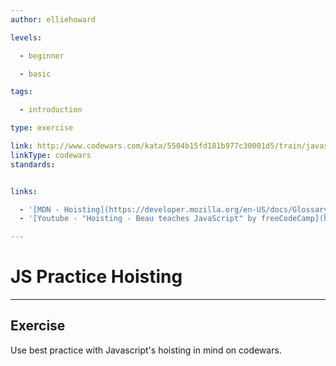 ```yaml
---
author: elliehoward

levels:

  - beginner

  - basic

tags:

  - introduction

type: exercise

link: http://www.codewars.com/kata/5504b15fd181b977c30001d5/train/javascript
linkType: codewars
standards:


links:

  - '[MDN - Hoisting](https://developer.mozilla.org/en-US/docs/Glossary/Hoisting)'
  - '[Youtube - "Hoisting - Beau teaches JavaScript" by freeCodeCamp](https://www.youtube.com/watch?v=C1PZh_ea-7I)'

---
```


# JS Practice Hoisting

---
## Exercise

Use best practice with Javascript's hoisting in mind on codewars.
